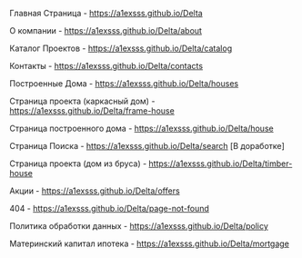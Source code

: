 Главная Страница - https://a1exsss.github.io/Delta

О компании - https://a1exsss.github.io/Delta/about

Каталог Проектов - https://a1exsss.github.io/Delta/catalog

Контакты - https://a1exsss.github.io/Delta/contacts

Построенные Дома - https://a1exsss.github.io/Delta/houses

Страница проекта (каркасный дом) - https://a1exsss.github.io/Delta/frame-house

Страница построенного дома - https://a1exsss.github.io/Delta/house

Страница Поиска - https://a1exsss.github.io/Delta/search [В доработке]

Страница проекта (дом из бруса) - https://a1exsss.github.io/Delta/timber-house

Акции - https://a1exsss.github.io/Delta/offers

404 - https://a1exsss.github.io/Delta/page-not-found

Политика обработки данных - https://a1exsss.github.io/Delta/policy

Материнский капитал ипотека - https://a1exsss.github.io/Delta/mortgage